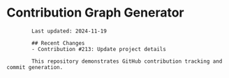 # Contribution Graph Generator
            
            Last updated: 2024-11-19
            
            ## Recent Changes
            - Contribution #213: Update project details
            
            This repository demonstrates GitHub contribution tracking and commit generation.
        